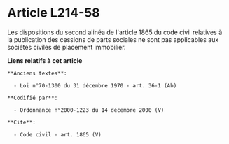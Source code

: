 # Article L214-58

Les dispositions du second alinéa de l'article 1865 du code civil relatives à la publication des cessions de parts sociales
ne sont pas applicables aux sociétés civiles de placement immobilier.

**Liens relatifs à cet article**

	**Anciens textes**:

	  - Loi n°70-1300 du 31 décembre 1970 - art. 36-1 (Ab)

	**Codifié par**:

	  - Ordonnance n°2000-1223 du 14 décembre 2000 (V)

	**Cite**:

	  - Code civil - art. 1865 (V)
